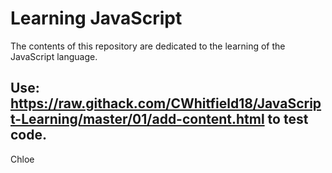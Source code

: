 # Learning JavaScript

The contents of this repository are dedicated to the learning of the JavaScript language.

Use: https://raw.githack.com/CWhitfield18/JavaScript-Learning/master/01/add-content.html to test code.
-----------
Chloe

